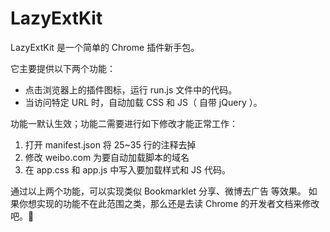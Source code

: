 # LazyExtKit

LazyExtKit 是一个简单的 Chrome 插件新手包。

它主要提供以下两个功能：

* 点击浏览器上的插件图标，运行 run.js 文件中的代码。
* 当访问特定 URL 时，自动加载 CSS 和 JS（ 自带 jQuery ）。

功能一默认生效；功能二需要进行如下修改才能正常工作：

1. 打开 manifest.json 将 25~35 行的注释去掉
1. 修改 weibo.com 为要自动加载脚本的域名
1. 在 app.css 和 app.js 中写入要加载样式和 JS 代码。

通过以上两个功能，可以实现类似 Bookmarklet 分享、微博去广告 等效果。
如果你想实现的功能不在此范围之类，那么还是去读 Chrome 的开发者文档来修改吧。🤣 
